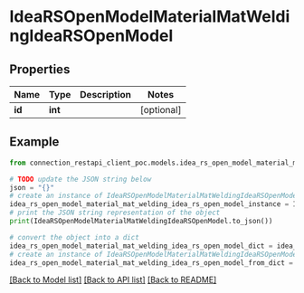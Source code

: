 # IdeaRSOpenModelMaterialMatWeldingIdeaRSOpenModel


## Properties

Name | Type | Description | Notes
------------ | ------------- | ------------- | -------------
**id** | **int** |  | [optional] 

## Example

```python
from connection_restapi_client_poc.models.idea_rs_open_model_material_mat_welding_idea_rs_open_model import IdeaRSOpenModelMaterialMatWeldingIdeaRSOpenModel

# TODO update the JSON string below
json = "{}"
# create an instance of IdeaRSOpenModelMaterialMatWeldingIdeaRSOpenModel from a JSON string
idea_rs_open_model_material_mat_welding_idea_rs_open_model_instance = IdeaRSOpenModelMaterialMatWeldingIdeaRSOpenModel.from_json(json)
# print the JSON string representation of the object
print(IdeaRSOpenModelMaterialMatWeldingIdeaRSOpenModel.to_json())

# convert the object into a dict
idea_rs_open_model_material_mat_welding_idea_rs_open_model_dict = idea_rs_open_model_material_mat_welding_idea_rs_open_model_instance.to_dict()
# create an instance of IdeaRSOpenModelMaterialMatWeldingIdeaRSOpenModel from a dict
idea_rs_open_model_material_mat_welding_idea_rs_open_model_from_dict = IdeaRSOpenModelMaterialMatWeldingIdeaRSOpenModel.from_dict(idea_rs_open_model_material_mat_welding_idea_rs_open_model_dict)
```
[[Back to Model list]](../README.md#documentation-for-models) [[Back to API list]](../README.md#documentation-for-api-endpoints) [[Back to README]](../README.md)


